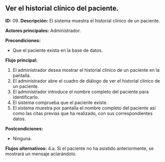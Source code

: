 ## Ver el historial clínico del paciente.

**ID:** 09.
**Descripción:** El sistema muestra el historial clínico de un paciente.

**Actores principales:** Administrador.

**Precondiciones:**
* Que el paciente exista en la base de datos.

**Flujo principal:**
1. El administrador desea mostrar el historial clínico de un paciente en la pantalla.
1. El administrador abre el cuadro de diálogo de ver el historial clínico de un paciente.
1. El administrador introduce el nombre completo del paciente para identificarlo.
1. El sistema comprueba que el paciente existe.
1. El sistema muestra por pantalla el nombre completo del paciente así como las citas previas que ha realizado, con sus correspondientes datos.

**Postcondiciones:**
* Ninguna.

**Flujos alternativos:**
4.a. Si el paciente no ha asistido anteriormente, se mostrará un mensaje aclarándolo.
